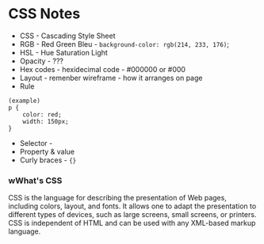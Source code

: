# CSS Notes

- CSS - Cascading Style Sheet
- RGB - Red Green Bleu - `background-color: rgb(214, 233, 176)`;
- HSL - Hue Saturation Light
- Opacity - ???
- Hex codes - hexidecimal code - #000000 or #000
- Layout - remenber wireframe - how it arranges on page
- Rule
```
(example)
p {
    color: red;
    width: 150px;
}
```
- Selector - 
- Property & value
- Curly braces - `{}`

### wWhat's CSS
CSS is the language for describing the presentation of Web pages, including colors, layout, and fonts. It allows one to adapt the presentation to different types of devices, such as large screens, small screens, or printers. CSS is independent of HTML and can be used with any XML-based markup language.
